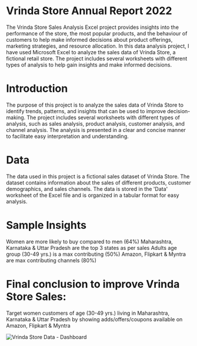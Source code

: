 # Vrinda Store Annual Report 2022
The Vrinda Store Sales Analysis Excel project provides insights into the performance of the store, the most popular products, and the behaviour of customers to help make informed decisions about product offerings, marketing strategies, and resource allocation.
In this data analysis project, I have used Microsoft Excel to analyze the sales data of Vrinda Store, a fictional retail store. The project includes several worksheets with different types of analysis to help gain insights and make informed decisions.

# Introduction
The purpose of this project is to analyze the sales data of Vrinda Store to identify trends, patterns, and insights that can be used to improve decision-making. The project includes several worksheets with different types of analysis, such as sales analysis, product analysis, customer analysis, and channel analysis. The analysis is presented in a clear and concise manner to facilitate easy interpretation and understanding.

# Data
The data used in this project is a fictional sales dataset of Vrinda Store. The dataset contains information about the sales of different products, customer demographics, and sales channels. The data is stored in the 'Data' worksheet of the Excel file and is organized in a tabular format for easy analysis.


# Sample Insights
Women are more likely to buy compared to men (64%)
Maharashtra, Karnataka & Uttar Pradesh are the top 3 states as per sales
Adults age group (30-49 yrs.) is a max contributing (50%)
Amazon, Flipkart & Myntra are max contributing channels (80%)

# Final conclusion to improve Vrinda Store Sales:
Target women customers of age (30-49 yrs.) living in Maharashtra, Karnataka & Uttar Pradesh by showing adds/offers/coupons available on Amazon, Flipkart & Myntra

![Vrinda Store Data - Dashboard](https://github.com/Inderpanda/Excel_Dashboard_Project-/assets/138003751/d66d05a1-cb08-49bf-9017-ab0486dfc489)

